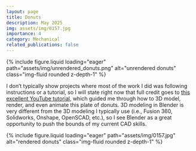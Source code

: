 ```yaml
---
layout: page
title: Donuts
description: May 2025
img: assets/img/0157.jpg
importance: 4
category: Mechanical
related_publications: false
---
```



<div class="row justify-content-center">
    <div class="col-sm-10">
        {% include figure.liquid loading="eager" path="assets/img/unrendered_donuts.png" alt="unrendered donuts" class="img-fluid rounded z-depth-1" %}
    </div>
</div>

I don’t typically show projects where most of the work I did was following instructions or a tutorial, so I will state right now that full credit goes to [this excellent YouTube tutorial](https://www.youtube.com/watch?v=4haAdmHqGOw), which guided me through how to 3D model, render, and even animate this plate of donuts. 3D modeling in Blender is very different from the 3D modeling I typically use (i.e., Fusion 360, Solidworks, Onshape, OpenSCAD, etc.), so I see Blender as a great opportunity to push the bounds of my current CAD skills.

<div class="row justify-content-center">
    <div class="col-sm-10 mt-3">
        {% include figure.liquid loading="eager" path="assets/img/0157.jpg" alt="rendered donuts" class="img-fluid rounded z-depth-1" %}
    </div>
</div>
